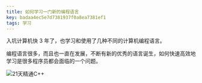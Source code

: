 ```yaml
---
title: 如何学习一门新的编程语言
key: badaa4ec5e7d7381937f0a8ea7381ef1
tags: 学习
---
```

入坑计算机快 3 年了，也学习和使用了几种不同的计算机编程语言。

编程语言很多，而且也一直在发展，不断有新的优秀的语言诞生，如何快速高效地学习是很多程序员都会面临的一个问题。

![21天精通C++](https://pic3.zhimg.com/0b5bde8f43845118145e4690993214f6_r.jpg)

<!--more-->